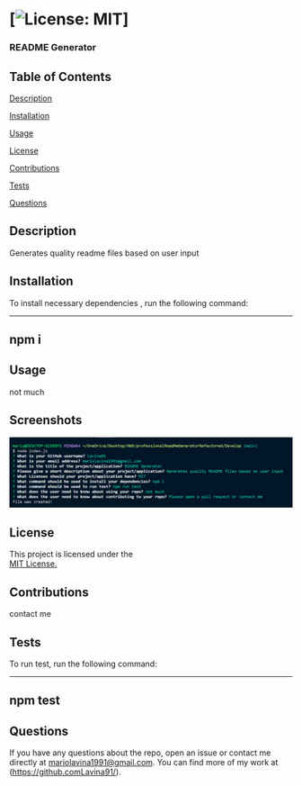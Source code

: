 # [![License: MIT](https://img.shields.io/badge/License-MIT-yellow.svg)]


### README Generator


## Table of Contents

[Description](#description)

[Installation](#installation)

[Usage](#usage)

[License](#license)

[Contributions](#contributions)

[Tests](#tests)

[Questions](#questions)


## Description 

Generates quality readme files based on user input


## Installation

To install necessary dependencies , run the following command:

------
npm i
------


## Usage

not much


## Screenshots

![Picture of questions asked to generate README file](Images/screenshot.png)


## License 

This project is licensed under the  
[MIT License.](https://opensource.org/licenses/MIT)


## Contributions

contact me


## Tests

To run test, run the following command:

-------
npm test
-------

## Questions

If you have any questions about the repo, open an issue or contact me directly at mariolavina1991@gmail.com. 
You can find more of my work at (https://github.comLavina91/).